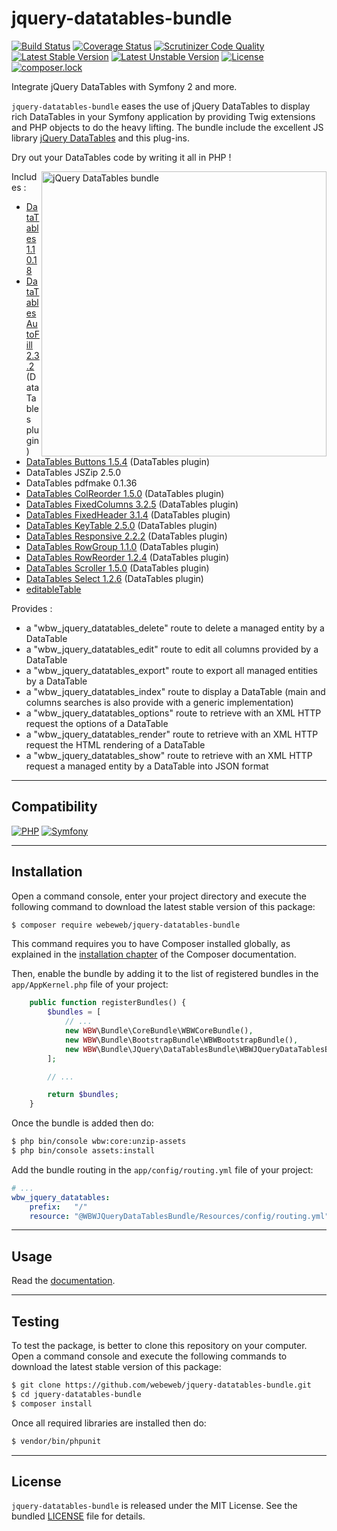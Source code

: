 jquery-datatables-bundle
========================

[![Build Status](https://img.shields.io/travis/webeweb/jquery-datatables-bundle/master.svg?style=flat-square)](https://travis-ci.org/webeweb/jquery-datatables-bundle)
[![Coverage Status](https://img.shields.io/coveralls/webeweb/jquery-datatables-bundle/master.svg?style=flat-square)](https://coveralls.io/github/webeweb/jquery-datatables-bundle?branch=master)
[![Scrutinizer Code Quality](https://img.shields.io/scrutinizer/quality/g/webeweb/jquery-datatables-bundle/master.svg?style=flat-square)](https://scrutinizer-ci.com/g/webeweb/jquery-datatables-bundle/?branch=master)
[![Latest Stable Version](https://img.shields.io/packagist/v/webeweb/jquery-datatables-bundle.svg?style=flat-square)](https://packagist.org/packages/webeweb/jquery-datatables-bundle)
[![Latest Unstable Version](https://img.shields.io/packagist/vpre/webeweb/jquery-datatables-bundle.svg?style=flat-square)](https://packagist.org/packages/webeweb/jquery-datatables-bundle)
[![License](https://img.shields.io/packagist/l/webeweb/jquery-datatables-bundle.svg?style=flat-square)](https://packagist.org/packages/webeweb/jquery-datatables-bundle)
[![composer.lock](https://img.shields.io/badge/.lock-uncommited-important.svg?style=flat-square)](https://packagist.org/packages/webeweb/jquery-datatables-bundle)

Integrate jQuery DataTables with Symfony 2 and more.

`jquery-datatables-bundle` eases the use of jQuery DataTables to display rich
DataTables in your Symfony application by providing Twig extensions and PHP
objects to do the heavy lifting. The bundle include the excellent JS library
[jQuery DataTables](https://datatables.net/) and this plug-ins.

Dry out your DataTables code by writing it all in PHP !

<img src="https://raw.githubusercontent.com/webeweb/jquery-datatables-bundle/master/Resources/doc/screenshot_readme.png" alt="jQuery DataTables bundle" align="right" height="456"/>

Includes :

- [DataTables 1.10.18](https://datatables.net/)
- [DataTables AutoFill 2.3.2](https://datatables.net/extensions/autofill/) (DataTables plugin)
- [DataTables Buttons 1.5.4](https://datatables.net/extensions/buttons/) (DataTables plugin)
- DataTables JSZip 2.5.0
- DataTables pdfmake 0.1.36
- [DataTables ColReorder 1.5.0](https://datatables.net/extensions/colreorder/) (DataTables plugin)
- [DataTables FixedColumns 3.2.5](https://datatables.net/extensions/fixedcolumns/) (DataTables plugin)
- [DataTables FixedHeader 3.1.4](https://datatables.net/extensions/fixedheader/) (DataTables plugin)
- [DataTables KeyTable 2.5.0](https://datatables.net/extensions/keytable/) (DataTables plugin)
- [DataTables Responsive 2.2.2](https://datatables.net/extensions/responsive/) (DataTables plugin)
- [DataTables RowGroup 1.1.0](https://datatables.net/extensions/rowgroup/) (DataTables plugin)
- [DataTables RowReorder 1.2.4](https://datatables.net/extensions/rowreorder/) (DataTables plugin)
- [DataTables Scroller 1.5.0](https://datatables.net/extensions/scroller/) (DataTables plugin)
- [DataTables Select 1.2.6](https://datatables.net/extensions/select/) (DataTables plugin)
- [editableTable](https://github.com/mindmup/editable-table/)

Provides :

- a "wbw_jquery_datatables_delete" route to delete a managed entity by a DataTable
- a "wbw_jquery_datatables_edit" route to edit all columns provided by a DataTable
- a "wbw_jquery_datatables_export" route to export all managed entities by a DataTable
- a "wbw_jquery_datatables_index" route to display a DataTable (main and columns searches is also provide with a generic implementation)
- a "wbw_jquery_datatables_options" route to retrieve with an XML HTTP request the options of a DataTable
- a "wbw_jquery_datatables_render" route to retrieve with an XML HTTP request the HTML rendering of a DataTable
- a "wbw_jquery_datatables_show" route to retrieve with an XML HTTP request a managed entity by a DataTable into JSON format

---

## Compatibility

[![PHP](https://img.shields.io/packagist/php-v/webeweb/jquery-datatables-bundle.svg?style=flat-square)](http://php.net)
[![Symfony](https://img.shields.io/badge/symfony-%5E2.7%7C%5E3.0%7C%5E4.0-brightness.svg?style=flat-square)](https://symfony.com)

---

## Installation

Open a command console, enter your project directory and execute the following
command to download the latest stable version of this package:

```bash
$ composer require webeweb/jquery-datatables-bundle
```

This command requires you to have Composer installed globally, as explained in
the [installation chapter](https://getcomposer.org/doc/00-intro.md) of the
Composer documentation.

Then, enable the bundle by adding it to the list of registered bundles
in the `app/AppKernel.php` file of your project:

```php
    public function registerBundles() {
        $bundles = [
            // ...
            new WBW\Bundle\CoreBundle\WBWCoreBundle(),
            new WBW\Bundle\BootstrapBundle\WBWBootstrapBundle(),
            new WBW\Bundle\JQuery\DataTablesBundle\WBWJQueryDataTablesBundle(),
        ];

        // ...

        return $bundles;
    }
```

Once the bundle is added then do:

```bash
$ php bin/console wbw:core:unzip-assets
$ php bin/console assets:install
```

Add the bundle routing in the `app/config/routing.yml` file of your project:

```yaml
# ...
wbw_jquery_datatables:
    prefix:   "/"
    resource: "@WBWJQueryDataTablesBundle/Resources/config/routing.yml"
```

---

## Usage

Read the [documentation](Resources/doc/index.md).

---

## Testing

To test the package, is better to clone this repository on your computer.
Open a command console and execute the following commands to download the latest
stable version of this package:

```bash
$ git clone https://github.com/webeweb/jquery-datatables-bundle.git
$ cd jquery-datatables-bundle
$ composer install
```

Once all required libraries are installed then do:

```bash
$ vendor/bin/phpunit
```

---

## License

`jquery-datatables-bundle` is released under the MIT License. See the bundled
[LICENSE](LICENSE) file for details.
